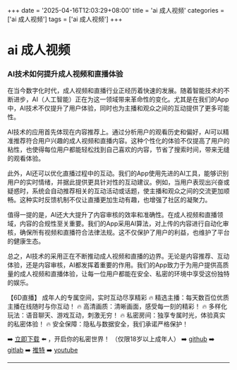 +++
date = '2025-04-16T12:03:29+08:00'
title = 'ai 成人视频'
categories = ['ai 成人视频']
tags = ['ai 成人视频']
+++

# ai 成人视频

### AI技术如何提升成人视频和直播体验

在当今数字化时代，成人视频和直播行业正经历着快速的发展。随着智能技术的不断进步，AI（人工智能）正在为这一领域带来革命性的变化。尤其是在我们的App中，AI技术不仅提升了用户体验，同时也为主播和观众之间的互动提供了更多可能性。

AI技术的应用首先体现在内容推荐上。通过分析用户的观看历史和偏好，AI可以精准推荐符合用户兴趣的成人视频和直播内容。这种个性化的体验不仅提高了用户的粘性，也使得每位用户都能轻松找到自己喜欢的内容，节省了搜索时间，带来无缝的观看体验。

此外，AI还可以优化直播过程中的互动。我们的App使用先进的AI工具，能够识别用户的实时情绪，并据此提供更具针对性的互动建议。例如，当用户表现出兴奋或疑惑时，系统会自动推荐相关的互动活动或话题，使主播和观众之间的交流更加顺畅。这种实时反馈机制不仅让直播更加生动有趣，也增强了社区的凝聚力。

值得一提的是，AI还大大提升了内容审核的效率和准确性。在成人视频和直播领域，内容的合规性至关重要。我们的App采用AI算法，对上传的内容进行自动化审核，确保所有视频和直播符合法律法规。这不仅保护了用户的利益，也维护了平台的健康生态。

总之，AI技术的采用正在不断推动成人视频和直播的边界。无论是内容推荐、互动体验，还是内容审核，AI都发挥着重要的作用。我们的App致力于为用户提供高质量的成人视频和直播体验，让每一位用户都能在安全、私密的环境中享受这份独特的娱乐。

【6D直播】
成年人的专属空间，实时互动尽享精彩
🔥 精选主播：每天数百位优质主播在线随时与你互动！
🔥 高清画质：清晰画面，感受每一刻的精彩！
🔥 多样化玩法：语音聊天、游戏互动，刺激无穷！
🔥 私密房间：独享专属时光，体验真实的私密体验！
🔥 安全保障：隐私与数据安全，我们承诺严格保护！

➡️ [立即下载](https://down123.s3.ap-east-1.amazonaws.com/down/down.html?channelCode=blog) ⬅️ ，开启你的私密世界！ （仅限18岁以上成年人） 
➡️ [github](https://aldult-live.github.io/) 
➡️ [gitlab](https://seo-09598d.gitlab.io/) 
➡️ [推特](https://x.com/wegame33) 
➡️ [youtube](https://www.youtube.com/@6Dlive)

---

